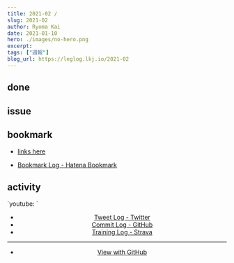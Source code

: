 ```yaml
---
title: 2021-02 / 
slug: 2021-02
author: Ryoma Kai
date: 2021-01-10
hero: ./images/no-hero.png
excerpt: 
tags: ["週報"]
blog_url: https://leglog.lkj.io/2021-02
---
```


<!--greeting here-->

## done

### 

## issue

### 

## bookmark

- [links here]()


- [Bookmark Log - Hatena Bookmark](https://b.hatena.ne.jp/Ryo_K/bookmark)

## activity

<Tweet tweetLink="" align="center" />
<Instagram instagramId="" />
`youtube: `

- [Tweet Log - Twitter](https://twitter.com/search?q=(from%3Alegnoh)%20until%3A2021-01-10%20since%3A2021-01-04%20-filter%3Areplies&src=typed_query)
- [Commit Log - GitHub](https://github.com/legnoh?tab=overview&from=2021-01-04&to=2021-01-10)
- [Training Log - Strava](https://www.strava.com/athletes/47349424/training/log)

----

- [View with GitHub](https://github.com/legnoh/leglog/blob/master/content/posts/202x/2021/02/index.md)
